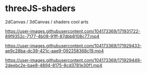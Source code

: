# threeJS-shaders

2dCanvas / 3dCanvas / shaders cool arts




https://user-images.githubusercontent.com/104173369/171931722-89f9352c-7177-4b08-91ff-87dbb8108c77.mp4



https://user-images.githubusercontent.com/104173369/171929433-ae9c28ba-dc39-421c-aae9-092258368c19.mp4



https://user-images.githubusercontent.com/104173369/171929449-2deebc2e-bae8-4894-8175-8cd3781e30f1.mp4








